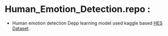 # Human_Emotion_Detection.repo :
- Human emotion detection Depp learning model used kaggle based <a href = https://www.kaggle.com/datasets/muhammadhananasghar/human-emotions-datasethes >HES Dataset</a>.

